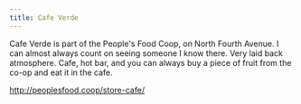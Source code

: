 ```yaml
---
title: Cafe Verde
---
```

Cafe Verde is part of the People's Food Coop, on North Fourth Avenue. 
I can almost always count on seeing
someone I know there. Very laid back atmosphere.
Cafe, hot bar, and you can always buy a piece
of fruit from the co-op and eat it in the cafe.

http://peoplesfood.coop/store-cafe/
